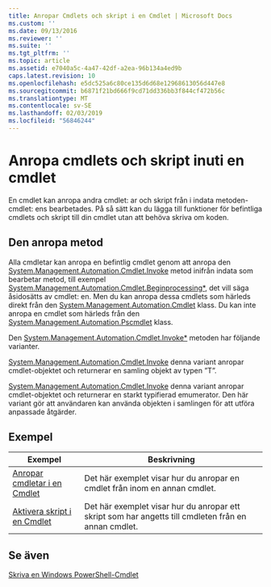 ```yaml
---
title: Anropar Cmdlets och skript i en Cmdlet | Microsoft Docs
ms.custom: ''
ms.date: 09/13/2016
ms.reviewer: ''
ms.suite: ''
ms.tgt_pltfrm: ''
ms.topic: article
ms.assetid: e7040a5c-4a47-42df-a2ea-96b134a4ed9b
caps.latest.revision: 10
ms.openlocfilehash: e5dc525a6c80ce135d6d68e12968613056d447e8
ms.sourcegitcommit: b6871f21bd666f9cd71dd336bb3f844cf472b56c
ms.translationtype: MT
ms.contentlocale: sv-SE
ms.lasthandoff: 02/03/2019
ms.locfileid: "56846244"
---
```

# <a name="invoking-cmdlets-and-scripts-within-a-cmdlet"></a>Anropa cmdlets och skript inuti en cmdlet

En cmdlet kan anropa andra cmdlet: ar och skript från i indata metoden-cmdlet: ens bearbetades. På så sätt kan du lägga till funktioner för befintliga cmdlets och skript till din cmdlet utan att behöva skriva om koden.

## <a name="the-invoke-method"></a>Den anropa metod

Alla cmdletar kan anropa en befintlig cmdlet genom att anropa den [System.Management.Automation.Cmdlet.Invoke](/dotnet/api/System.Management.Automation.Cmdlet.Invoke) metod inifrån indata som bearbetar metod, till exempel [ System.Management.Automation.Cmdlet.Beginprocessing*](/dotnet/api/System.Management.Automation.Cmdlet.BeginProcessing), det vill säga åsidosätts av cmdlet: en. Men du kan anropa dessa cmdlets som härleds direkt från den [System.Management.Automation.Cmdlet](/dotnet/api/System.Management.Automation.Cmdlet) klass. Du kan inte anropa en cmdlet som härleds från den [System.Management.Automation.Pscmdlet](/dotnet/api/System.Management.Automation.PSCmdlet) klass.

Den [System.Management.Automation.Cmdlet.Invoke*](/dotnet/api/System.Management.Automation.Cmdlet.Invoke) metoden har följande varianter.

[System.Management.Automation.Cmdlet.Invoke](/dotnet/api/System.Management.Automation.Cmdlet.Invoke) denna variant anropar cmdlet-objektet och returnerar en samling objekt av typen ”T”.

[System.Management.Automation.Cmdlet.Invoke](/dotnet/api/System.Management.Automation.Cmdlet.Invoke) denna variant anropar cmdlet-objektet och returnerar en starkt typifierad emumerator. Den här variant gör att användaren kan använda objekten i samlingen för att utföra anpassade åtgärder.

## <a name="examples"></a>Exempel

|Exempel|Beskrivning|
|-------------|-----------------|
|[Anropar cmdletar i en Cmdlet](./how-to-invoke-a-cmdlet-from-within-a-cmdlet.md)|Det här exemplet visar hur du anropar en cmdlet från inom en annan cmdlet.|
|[Aktivera skript i en Cmdlet](./how-to-invoke-scripts-within-a-cmdlet.md)|Det här exemplet visar hur du anropar ett skript som har angetts till cmdleten från en annan cmdlet.|

## <a name="see-also"></a>Se även

[Skriva en Windows PowerShell-Cmdlet](./writing-a-windows-powershell-cmdlet.md)

